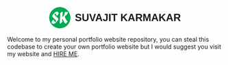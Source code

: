 <div style="display: flex; align-items: center; justify-content: center; gap: 10px;">
  <img 
    src="./public/avatar/LOGO.png" 
    alt="Suvajit Karmakar Logo" 
    style="width: 50px; height: 50px; border-radius: 50%;"
  >
  <h1 style="margin: 0; font-family: Arial, sans-serif; font-size: 24px;d">SUVAJIT KARMAKAR</h1>
</div>

<br/>

<div style="text-center;">
Welcome to my personal portfolio website repository, you can steal this codebase to create your own portfolio website but I would suggest you visit my website and <u>HIRE ME</u>.
</div>
